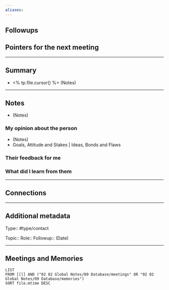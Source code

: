 ```yaml
---
aliases: 
---
```

## Followups 

## Pointers for the next meeting 


---
## Summary 
-  <% tp.file.cursor() %> (Notes)




---
## Notes 	
- (Notes) 

### My opinion about the person 
- (Notes)
- Goals, Attitude and Stakes | Ideas, Bonds and Flaws 

### Their feedback for me 

### What did I learn from them 

---
## Connections 

---
## Additional metadata
Type:: #type/contact

Topic:: 
Role:: 
Followup:: (Date) 

---
## Meetings and Memories
```dataview
LIST 
FROM [[]] AND ("02 02 Global Notes/09 Database/meetings" OR "02 02 Global Notes/09 Database/memories")
SORT file.mtime DESC
```
